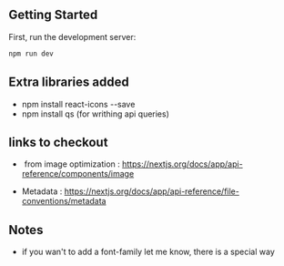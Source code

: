 
## Getting Started

First, run the development server:

```bash
npm run dev
```



## Extra libraries added 

- npm install react-icons --save
- npm install qs (for writhing api queries)



## links to checkout

 - <Image> from image optimization : https://nextjs.org/docs/app/api-reference/components/image

 - Metadata : https://nextjs.org/docs/app/api-reference/file-conventions/metadata


## Notes

 - if you wan't to add a font-family let me know, there is a special way 